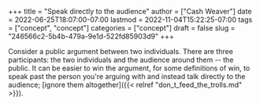 +++
title = "Speak directly to the audience"
author = ["Cash Weaver"]
date = 2022-06-25T18:07:00-07:00
lastmod = 2022-11-04T15:22:25-07:00
tags = ["concept", "concept"]
categories = ["concept"]
draft = false
slug = "246566c2-5b4b-479a-9e1d-522fd85903d9"
+++

Consider a public argument between two individuals. There are three participants: the two individuals and the audience around them -- the public. It can be easier to win the argument, for some definitions of win, to speak past the person you're arguing with and instead talk directly to the audience; [ignore them altogether]({{< relref "don_t_feed_the_trolls.md" >}}).
